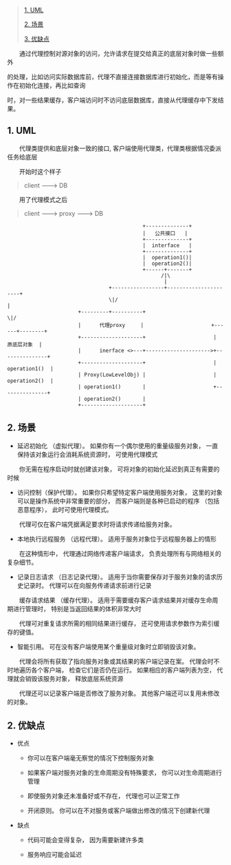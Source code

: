 >
>[1. UML ](#1)
>
>[2. 场景](#2)
>
>[3. 优缺点](#3)
>


<p style="text-indent:2em">通过代理控制对源对象的访问，允许请求在提交给真正的底层对象时做一些额外

的处理，比如访问实际数据库前，代理不直接连接数据库进行初始化，而是等有操作在初始化连接，再比如查询

时，对一些结果缓存，客户端访问时不访问底层数据库，直接从代理缓存中下发结果。</p>



<h2 id='1'> 1. UML </h2>

<p style="text-indent:2em">代理类提供和底层对象一致的接口, 客户端使用代理类，代理类根据情况委派任务给底层</p>
<p style="text-indent:2em">开始时这个样子</p>

> client ---> DB

<p style="text-indent:2em">用了代理模式之后</p>

> client ---> proxy ---> DB

```
                                            +--------------+
                                            |   公共接口   |
                                            +--------------+
                                            |  interface   |
                                            +--------------+
                                            |  operation1()|                    
                                            |  operation2()|
                                            +------+-------+
                                                  /|\
                                                   |
                                 +-----------------+----------------------+
                                 \|/                                      | 
                       +---------+----------+                            \|/        
                       |      代理proxy     |                      +------+--------+
                       +--------------------+                      |   原底层对象  |          
                       |      inerface <>---+--------------------->+---------------+
                       +--------------------+                      | operation1()  |
                       | Proxy(LowLevelObj) |                      | operation2()  |
                       | operation1()       |                      +---------------+  
                       | operation2()       |              
                       +--------------------+             
```

<h2 id='2'> 2. 场景 </h2>

- 延迟初始化 （虚拟代理）。 如果你有一个偶尔使用的重量级服务对象， 一直保持该对象运行会消耗系统资源时， 可使用代理模式

<p style="text-indent:2em">你无需在程序启动时就创建该对象， 可将对象的初始化延迟到真正有需要的时候</p>

- 访问控制（保护代理）。 如果你只希望特定客户端使用服务对象， 这里的对象可以是操作系统中非常重要的部分， 而客户端则是各种已启动的程序 （包括恶意程序）， 此时可使用代理模式。

<p style="text-indent:2em">代理可仅在客户端凭据满足要求时将请求传递给服务对象。</p>

- 本地执行远程服务 （远程代理）。 适用于服务对象位于远程服务器上的情形

<p style="text-indent:2em">在这种情形中， 代理通过网络传递客户端请求， 负责处理所有与网络相关的复杂细节。</p>

- 记录日志请求 （日志记录代理）。 适用于当你需要保存对于服务对象的请求历史记录时。 代理可以在向服务传递请求前进行记录

<p style="text-indent:2em">缓存请求结果 （缓存代理）。 适用于需要缓存客户请求结果并对缓存生命周期进行管理时， 特别是当返回结果的体积非常大时</p>

<p style="text-indent:2em">代理可对重复请求所需的相同结果进行缓存， 还可使用请求参数作为索引缓存的键值。</p>

- 智能引用。 可在没有客户端使用某个重量级对象时立即销毁该对象。

<p style="text-indent:2em">代理会将所有获取了指向服务对象或其结果的客户端记录在案。 代理会时不时地遍历各个客户端， 检查它们是否仍在运行。 如果相应的客户端列表为空， 代理就会销毁该服务对象， 释放底层系统资源</p>

<p style="text-indent:2em"> 代理还可以记录客户端是否修改了服务对象。 其他客户端还可以复用未修改的对象。</p>


<h2 id='3'> 2. 优缺点 </h2>

- 优点

    - 你可以在客户端毫无察觉的情况下控制服务对象

    - 如果客户端对服务对象的生命周期没有特殊要求， 你可以对生命周期进行管理

    - 即使服务对象还未准备好或不存在， 代理也可以正常工作

    - 开闭原则。 你可以在不对服务或客户端做出修改的情况下创建新代理


- 缺点

    - 代码可能会变得复杂， 因为需要新建许多类

    - 服务响应可能会延迟

